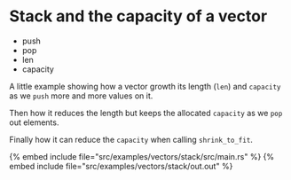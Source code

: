 # Stack and the capacity of a vector

* push
* pop
* len
* capacity

A little example showing how a vector growth its length (`len`) and `capacity` as we `push` more and more values on it.

Then how it reduces the length but keeps the allocated `capacity` as we `pop` out elements.

Finally how it can reduce the `capacity` when calling `shrink_to_fit`.

{% embed include file="src/examples/vectors/stack/src/main.rs" %}
{% embed include file="src/examples/vectors/stack/out.out" %}


